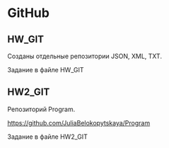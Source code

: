 # GitHub
## HW_GIT
Созданы отдельные репозитории JSON, XML, TXT.

Задание в файле HW_GIT

## HW2_GIT
Репозиторий Program.

https://github.com/JuliaBelokopytskaya/Program

Задание в файле HW2_GIT
